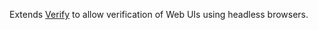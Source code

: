 Extends [Verify](https://github.com/VerifyTests/Verify) to allow verification of Web UIs using headless browsers.